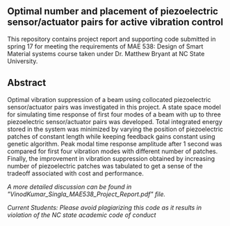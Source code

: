 ## Optimal number and placement of piezoelectric sensor/actuator pairs for active vibration control

This repository contains project report and supporting code submitted in spring 17 for meeting the requirements of MAE 538: Design of Smart Material systems course taken under Dr. Matthew Bryant at NC State University.

## Abstract
Optimal vibration suppression of a beam using collocated piezoelectric sensor/actuator pairs was investigated in this project. A state space model for simulating time response of first four modes of a beam with up to three piezoelectric sensor/actuator pairs was developed. Total integrated energy stored in the system was minimized by varying the position of piezoelectric patches of
constant length while keeping feedback gains constant using genetic algorithm. Peak modal time response amplitude after 1 second was compared for first four vibration modes with different number of patches. Finally, the improvement in vibration suppression obtained by increasing number of piezoelectric patches was tabulated to get a sense of the tradeoff associated with cost
and performance.

*A more detailed discussion can be found in "VinodKumar_Singla_MAE538_Project_Report.pdf" file.*

*Current Students: Please avoid plagiarizing this code as it results in violation of the NC state academic code of conduct*
